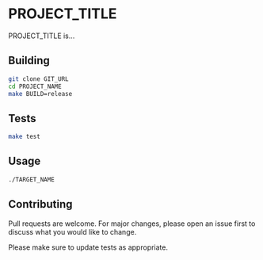 # PROJECT_TITLE

PROJECT_TITLE is...

## Building
```sh
git clone GIT_URL
cd PROJECT_NAME
make BUILD=release
```

## Tests
```sh
make test
```

## Usage
```sh
./TARGET_NAME
```

## Contributing

Pull requests are welcome. For major changes, please open an issue first to
discuss what you would like to change.

Please make sure to update tests as appropriate.
